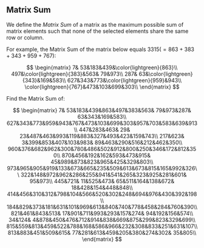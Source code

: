 ## Matrix Sum

We define the *Matrix Sum* of a matrix as the maximum possible sum of matrix elements such that none of the selected elements share the same row or column.

For example, the Matrix Sum of the matrix below equals $3315 ( = 863 + 383 + 343 + 959 + 767)$:

$$
\begin{matrix} 
  7& 53&183&439&\color{lightgreen}{863}\\
497&\color{lightgreen}{383}&563& 79&973\\
287& 63&\color{lightgreen}{343}&169&583\\
627&343&773&\color{lightgreen}{959}&943\\
\color{lightgreen}{767}&473&103&699&303\\
\end{matrix}
$$

Find the Matrix Sum of:

$$
\begin{matrix} 
  7& 53&183&439&863&497&383&563& 79&973&287& 63&343&169&583\\
627&343&773&959&943&767&473&103&699&303&957&703&583&639&913\\
447&283&463& 29& 23&487&463&993&119&883&327&493&423&159&743\\
217&623&  3&399&853&407&103&983& 89&463&290&516&212&462&350\\
960&376&682&962&300&780&486&502&912&800&250&346&172&812&350\\
870&456&192&162&593&473&915& 45&989&873&823&965&425&329&803\\
973&965&905&919&133&673&665&235&509&613&673&815&165&992&326\\
322&148&972&962&286&255&941&541&265&323&925&281&601& 95&973\\
445&721& 11&525&473& 65&511&164&138&672& 18&428&154&448&848\\
414&456&310&312&798&104&566&520&302&248&694&976&430&392&198\\
184&829&373&181&631&101&969&613&840&740&778&458&284&760&390\\
821&461&843&513& 17&901&711&993&293&157&274& 94&192&156&574\\
 34&124&  4&878&450&476&712&914&838&669&875&299&823&329&699\\
815&559&813&459&522&788&168&586&966&232&308&833&251&631&107\\
813&883&451&509&615& 77&281&613&459&205&380&274&302& 35&805\\
\end{matrix}
$$
